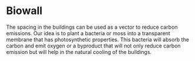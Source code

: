 # Biowall
The spacing in the buildings can be used as a vector to reduce carbon emissions. Our idea is to plant a bacteria or moss into a transparent membrane that has photosynthetic properties. This bacteria will absorb the carbon and emit oxygen or a byproduct that will not only reduce carbon emission but will help in the natural cooling of the buildings.
